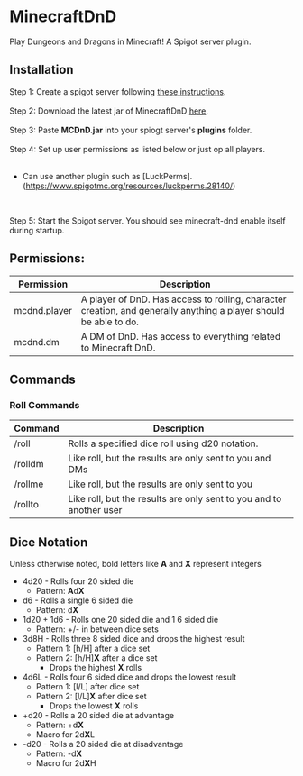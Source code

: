 # MinecraftDnD
Play Dungeons and Dragons in Minecraft! A Spigot server plugin.

## Installation
Step 1: Create a spigot server following [these instructions](https://www.spigotmc.org/wiki/spigot-installation/).  
<br />
Step 2: Download the latest jar of MinecraftDnD [here](https://github.com/degraffa/MinecraftDnD/releases).  
<br />
Step 3: Paste **MCDnD.jar** into your spiogt server's **plugins** folder.  
<br />
Step 4: Set up user permissions as listed below or just op all players.   
<br />
- Can use another plugin such as [LuckPerms].(https://www.spigotmc.org/resources/luckperms.28140/)  
<br />

Step 5: Start the Spigot server. You should see minecraft-dnd enable itself during startup.

## Permissions:
|  Permission  | Description                                                                                                       |
|--------------|-------------------------------------------------------------------------------------------------------------------|
| mcdnd.player | A player of DnD. Has access to rolling, character creation, and generally anything a player should be able to do. |
| mcdnd.dm     | A DM of DnD. Has access to everything related to Minecraft DnD.                                                   |

## Commands
### Roll Commands
|        Command                     |                        Description                                  | 
|------------------------------------|---------------------------------------------------------------------|
|  /roll <dice notation>             | Rolls a specified dice roll using d20 notation.                     |
| /rolldm <dice notation>            | Like roll, but the results are only sent to you and DMs             |
| /rollme<dice notation>             | Like roll, but the results are only sent to you                     |
| /rollto <username> <dice notation> | Like roll, but the results are only sent to you and to another user |

## Dice Notation
Unless otherwise noted, bold letters like **A** and **X** represent integers

- 4d20 - Rolls four 20 sided die
    - Pattern: **A**d**X**
- d6 - Rolls a single 6 sided die
    - Pattern: d**X**
- 1d20 + 1d6 - Rolls one 20 sided die and 1 6 sided die
    - Pattern: +/- in between dice sets
- 3d8H - Rolls three 8 sided dice and drops the highest result
    - Pattern 1: [h/H] after a dice set
    - Pattern 2: [h/H]**X** after a dice set
        - Drops the highest **X** rolls
- 4d6L - Rolls four 6 sided dice and drops the lowest result
    - Pattern 1: [l/L] after dice set
    - Pattern 2: [l/L]**X** after dice set
        - Drops the lowest **X** rolls
- +d20 - Rolls a 20 sided die at advantage
    - Pattern: +d**X**
    - Macro for 2d**X**L
- \-d20 - Rolls a 20 sided die at disadvantage
    - Pattern: \-d**X**
    - Macro for 2d**X**H